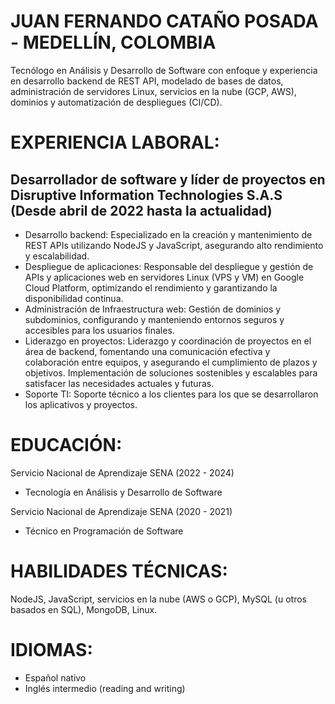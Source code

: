 # JUAN FERNANDO CATAÑO POSADA - MEDELLÍN, COLOMBIA

Tecnólogo en Análisis y Desarrollo de Software con enfoque y experiencia en desarrollo backend de REST API, modelado de bases de datos, administración de servidores Linux, servicios en la nube (GCP, AWS), dominios y automatización de despliegues (CI/CD).

# EXPERIENCIA LABORAL:
## Desarrollador de software y líder de proyectos en Disruptive Information Technologies S.A.S (Desde abril de 2022 hasta la actualidad)

- Desarrollo backend: Especializado en la creación y mantenimiento de REST APIs utilizando NodeJS y JavaScript,
asegurando alto rendimiento y escalabilidad.
- Despliegue de aplicaciones: Responsable del despliegue y gestión de APIs y aplicaciones web en servidores
Linux (VPS y VM) en Google Cloud Platform, optimizando el rendimiento y garantizando la disponibilidad
continua.
- Administración de Infraestructura web: Gestión de dominios y subdominios, configurando y manteniendo
entornos seguros y accesibles para los usuarios finales.
- Liderazgo en proyectos: Liderazgo y coordinación de proyectos en el área de backend, fomentando una
comunicación efectiva y colaboración entre equipos, y asegurando el cumplimiento de plazos y objetivos.
Implementación de soluciones sostenibles y escalables para satisfacer las necesidades actuales y futuras.
- Soporte TI: Soporte técnico a los clientes para los que se desarrollaron los aplicativos y proyectos.

# EDUCACIÓN:

Servicio Nacional de Aprendizaje SENA (2022 - 2024)
- Tecnología en Análisis y Desarrollo de Software

Servicio Nacional de Aprendizaje SENA (2020 - 2021)
- Técnico en Programación de Software

# HABILIDADES TÉCNICAS:
NodeJS, JavaScript, servicios en la nube (AWS o GCP), MySQL (u otros basados en SQL), MongoDB, Linux.

# IDIOMAS: 
- Español nativo
- Inglés intermedio (reading and writing)

